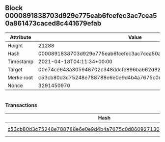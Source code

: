 ## Block 0000891838703d929e775eab6fcefec3ac7cea50a861473caced8c441679efab

Attribute | Value
--- | ---
Height | 21288
Hash | 0000891838703d929e775eab6fcefec3ac7cea50a861473caced8c441679efab
Timestamp | 2021-04-18T04:11:34+00:00
Target | 00e74ce643a305948702c348ddcfe896ba662d82c1a228faf4ad12250f07334e
Merke root | c53cb80d3c75248e788788e6e0e9d4b4a7675c0d86092713018782fecf34f37f
Nonce | 3291450970

```

```

### Transactions

Hash | Amount
--- | ---
[c53cb80d3c75248e788788e6e0e9d4b4a7675c0d86092713018782fecf34f37f](c53cb80d3c75248e788788e6e0e9d4b4a7675c0d86092713018782fecf34f37f.md) | 10.00000000 SKEPTI 
